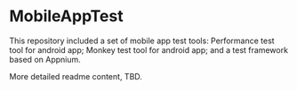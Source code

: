 # MobileAppTest
This repository included a set of mobile app test tools: Performance test tool for android app; Monkey test tool for android app; and a test framework based on Appnium.

More detailed readme content, TBD.
